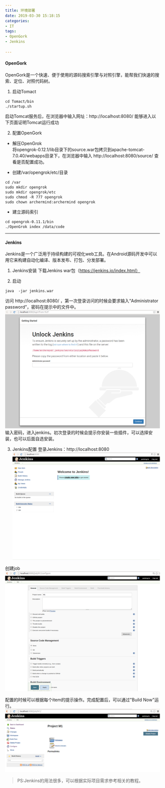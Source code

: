 ```yaml
---
title: 环境部署
date: 2019-03-30 15:18:15
categories:
- IT
tags:
- OpenGork
- Jenkins

---
```

#### OpenGork
OpenGork是一个快速、便于使用的源码搜索引擎与对照引擎，能帮我们快速的搜索、定位、对照代码树。

1. 启动Tomact
```
cd Tomact/bin
./startup.sh
```
启动Tomcat服务后，在浏览器中输入网址：http://localhost:8080/ 能够进入以下页面证明Tomcat运行成功

2. 配置OpenGork
- 解压OpenGrok  
将opengrok-0.12.1/lib目录下的source.war包拷贝到apache-tomcat-7.0.40/webapps目录下，在浏览器中输入 http://localhost:8080/source/ 查看是否配置成功。

- 创建/var/opengrok/etc/目录
```
cd /var
sudo mkdir opengrok
sudo mkdir opengrok/etc
sudo chmod -R 777 opengrok
sudo chown archermind:archermind opengrok
```
- 建立源码索引
```
cd opengrok-0.11.1/bin
./OpenGrok index /data/code
```

---
#### Jenkins
Jenkins是一个广泛用于持续构建的可视化web工具。在Android源码开发中可以用它来构建自动化编译、版本发布、打包、分发部署。
1. Jenkins安装
下载Jenkins war包（https://jenkins.io/index.html）

2. 启动
```
java  -jar jenkins.war
```
访问 http://localhost:8080/ ，第一次登录访问的时候会要求输入“Administrator password”，密码在提示中的文件中。
![](images/jenkins-first-visit.png)
输入密码，进入jenkins。初次登录的时候会提示你安装一些插件，可以选择安装，也可以后面自选安装。

3. Jenkins配置
登录Jenkins：http://localhost:8080  
![](images/jenkins-home.png)

创建job
![](images/jenkins-job-configure.png)

配置的时候可以根据每个item的提示操作。完成配置后，可以通过"Build Now"运行。
![](images/jenkins-job-run.png)

> PS:Jenkins的用法很多，可以根据实际项目需求参考相关的教程。

